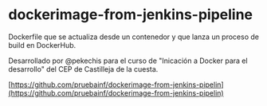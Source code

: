 # dockerimage-from-jenkins-pipeline

Dockerfile que se actualiza desde un contenedor y que lanza un proceso de build en DockerHub.

Desarrollado por @pekechis para el curso de "Inicación a Docker para el desarrollo" del CEP de Castilleja de la cuesta.

[https://github.com/pruebainf/dockerimage-from-jenkins-pipelin](https://github.com/pruebainf/dockerimage-from-jenkins-pipelin)
